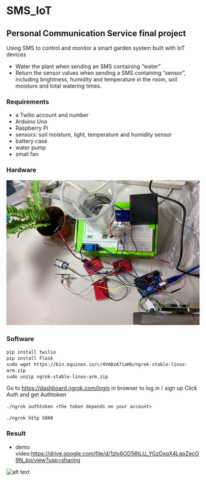 # SMS_IoT
## Personal Communication Service final project
Using SMS to control and monitor a smart garden system built with IoT devices
* Water the plant when sending an SMS containing “water”
* Return the sensor values when sending a SMS containing “sensor”, including brightness, humidity and temperature in the room, soil moisture and total watering times.

### Requirements
* a Twilio account and number
* Arduino Uno
* Raspberry Pi
* sensors: soil moisture, light, temperature and humidity sensor
* battery case
* water pump
* small fan

### Hardware
![alt text](https://github.com/105061210/SMS_IoT/blob/main/assets/pcs_final_1.jpg)

### Software
```
pip install twilio
pip install Flask
sudo wget https://bin.equinox.io/c/4VmDzA7iaHb/ngrok-stable-linux-arm.zip
sudo unzip ngrok-stable-linux-arm.zip
```
Go to https://dashboard.ngrok.com/login in browser to log in / sign up
Click *Auth* and get Authtoken
```
./ngrok authtoken <the token depends on your account>
```
```
./ngrok http 5000
```

### Result
* demo video:https://drive.google.com/file/d/1zly6OD56tLU_YGzDxqX4LgoZecO9N_bo/view?usp=sharing

![alt text](https://github.com/105061210/SMS_IoT/blob/main/assets/pcs_final_1.jpeg)








